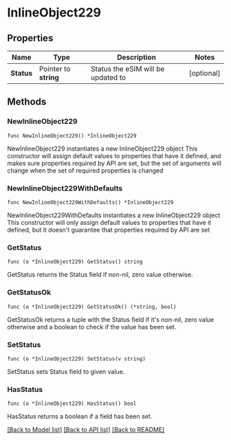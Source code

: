 # InlineObject229

## Properties

Name | Type | Description | Notes
------------ | ------------- | ------------- | -------------
**Status** | Pointer to **string** | Status the eSIM will be updated to | [optional] 

## Methods

### NewInlineObject229

`func NewInlineObject229() *InlineObject229`

NewInlineObject229 instantiates a new InlineObject229 object
This constructor will assign default values to properties that have it defined,
and makes sure properties required by API are set, but the set of arguments
will change when the set of required properties is changed

### NewInlineObject229WithDefaults

`func NewInlineObject229WithDefaults() *InlineObject229`

NewInlineObject229WithDefaults instantiates a new InlineObject229 object
This constructor will only assign default values to properties that have it defined,
but it doesn't guarantee that properties required by API are set

### GetStatus

`func (o *InlineObject229) GetStatus() string`

GetStatus returns the Status field if non-nil, zero value otherwise.

### GetStatusOk

`func (o *InlineObject229) GetStatusOk() (*string, bool)`

GetStatusOk returns a tuple with the Status field if it's non-nil, zero value otherwise
and a boolean to check if the value has been set.

### SetStatus

`func (o *InlineObject229) SetStatus(v string)`

SetStatus sets Status field to given value.

### HasStatus

`func (o *InlineObject229) HasStatus() bool`

HasStatus returns a boolean if a field has been set.


[[Back to Model list]](../README.md#documentation-for-models) [[Back to API list]](../README.md#documentation-for-api-endpoints) [[Back to README]](../README.md)


